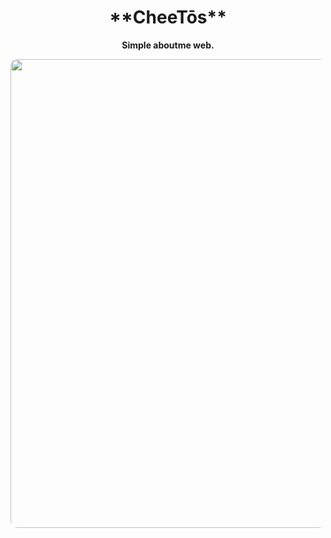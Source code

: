 <h1 align="center">
  <strong>**CheeTōs**</strong>
</h1>

<p align="center">
  <strong>Simple aboutme web.</strong>
</p>


<div align="center">
  <img src="https://cdn.discordapp.com/attachments/1160964119453765703/1180567658526146571/gBWDSGY.png?ex=657de44f&is=656b6f4f&hm=916eeea6c869e1951ea8f40f763b987d56970c40bb1380fca37f1644d88d78df&" width="750"  style="margin: 2px solid white; border-radius: 10px;"/>
</div>
